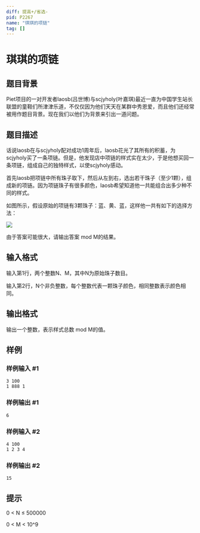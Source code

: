 ```yaml
---
diff: 提高+/省选-
pid: P2267
name: "琪琪的项链"
tag: []
---
```

# 琪琪的项链
## 题目背景

Piet项目的一对开发者laosb(吕世博)与scjyholy(叶嘉琪)最近一直为中国学生站长联盟的童鞋们所津津乐道，不仅仅因为他们天天在某群中秀恩爱，而且他们还经常被用作题目背景。现在我们以他们为背景来引出一道问题。

## 题目描述

话说laosb在与scjyholy配对成功1周年后，laosb花光了其所有的积蓄，为scjyholy买了一条项链。但是，他发现店中项链的样式实在太少，于是他想买回一条项链，组成自己的独特样式，以使scjyholy感动。

首先laosb把项链中所有珠子取下，然后从左到右，选出若干珠子（至少1颗），组成新的项链。因为项链珠子有很多颜色，laosb希望知道他一共能组合出多少种不同的样式。

如图所示，假设原始的项链有3颗珠子：蓝、黄、蓝，这样他一共有如下的选择方法：

 ![](https://cdn.luogu.com.cn/upload/pic/1.png) 

由于答案可能很大，请输出答案 mod M的结果。

## 输入格式

输入第1行，两个整数N、M，其中N为原始珠子数目。

输入第2行，N个非负整数，每个整数代表一颗珠子颜色，相同整数表示颜色相同。

## 输出格式

输出一个整数，表示样式总数 mod M的值。

## 样例

### 样例输入 #1
```
3 100
1 888 1

```
### 样例输出 #1
```
6
```
### 样例输入 #2
```
4 100
1 2 3 4

```
### 样例输出 #2
```
15
```
## 提示

0 < N ≤ 500000

0 < M < 10^9


